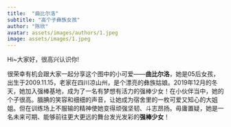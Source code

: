 ```yaml
---
title:  "曲比尔洛"
subtitle: "高个子彝族女孩"
author: "陈欣"
avatar: assets/images/authors/1.jpeg
image: assets/images/1.jpeg
---
```


Hi~大家好，很高兴认识你!

很荣幸有机会跟大家一起分享这个图中的小可爱——**曲比尔洛**，她是05后女孩，出生于2009.11.15，老家在四川凉山州，是个漂亮的彝族姑娘。2019年12月的冬天，她加入强棒基地，成为了一名有梦想有活力的强棒少女！在小伙伴当中，她的个子很高。腼腆的笑容和细细的声音，让她成为宿舍里的一枚可爱又知心的大姐姐。但在训练场上不服输的精神使她变得顽强坚韧、斗志昂扬。毋庸置疑，她是一名未来可期、能够前往更大更远的舞台发光发彩的**强棒少女**！
